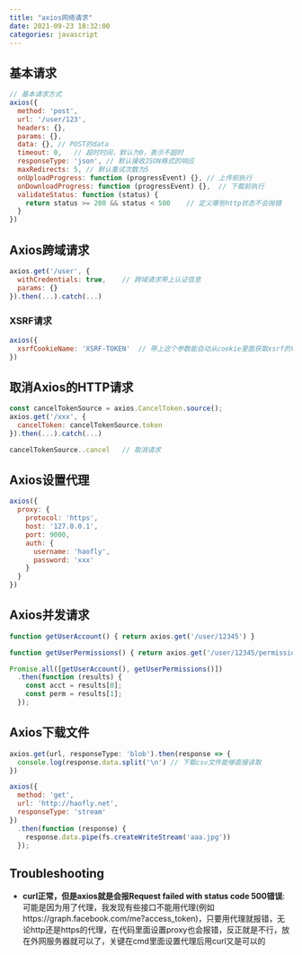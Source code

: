 ```yaml
---
title: "axios网络请求"
date: 2021-09-23 18:32:00
categories: javascript
---
```


## 基本请求

```javascript
// 基本请求方式
axios({
  method: 'post',
  url: '/user/123',
  headers: {},
  params: {},
  data: {}, // POST的data
  timeout: 0, 	// 超时时间，默认为0，表示不超时
  responseType: 'json',	// 默认接收JSON格式的响应
  maxRedirects: 5, // 默认重试次数为5
  onUploadProgress: function (progressEvent) {}, // 上传前执行
  onDownloadProgress: function (progressEvent) {},	// 下载前执行
  validateStatus: function (status) {
    return status >= 200 && status < 500	// 定义哪些http状态不会抛错
  }
})
```

## Axios跨域请求

```javascript
axios.get('/user', {
  withCredentials: true,	// 跨域请求带上认证信息
  params: {}
}).then(...).catch(...)
```

<!--more-->

### XSRF请求

```javascript
axios({
  xsrfCookieName: 'XSRF-TOKEN'	// 带上这个参数能自动从cookie里面获取xsrf的token置入header头
})
```

## 取消Axios的HTTP请求

```javascript
const cancelTokenSource = axios.CancelToken.source();
axios.get('/xxx', {
  cancelToken: cancelTokenSource.token
}).then(...).catch(...)

cancelTokenSource..cancel	// 取消请求
```

## Axios设置代理

```javascript
axios({
  proxy: {
    protocol: 'https',
    host: '127.0.0.1',
    port: 9000,
    auth: {
      username: 'haofly',
      password: 'xxx'
    }
  }
})
```

## Axios并发请求

```javascript
function getUserAccount() { return axios.get('/user/12345') }

function getUserPermissions() { return axios.get('/user/12345/permissions') }

Promise.all([getUserAccount(), getUserPermissions()])
  .then(function (results) {
    const acct = results[0];
    const perm = results[1];
  });
```

## Axios下载文件

```javascript
axios.get(url, responseType: 'blob').then(response => {
  console.log(response.data.split('\n')	// 下载csv文件能够直接读取
})

axios({
  method: 'get',
  url: 'http://haofly.net',
  responseType: 'stream'
})
  .then(function (response) {
    response.data.pipe(fs.createWriteStream('aaa.jpg'))
  });
```

## Troubleshooting

- **curl正常，但是axios就是会报Request failed with status code 500错误**: 可能是因为用了代理，我发现有些接口不能用代理(例如https://graph.facebook.com/me?access_token)，只要用代理就报错，无论http还是https的代理，在代码里面设置proxy也会报错，反正就是不行，放在外网服务器就可以了，关键在cmd里面设置代理后用curl又是可以的